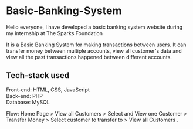 # Basic-Banking-System
Hello everyone, I have developed a basic banking system website during my internship at The Sparks Foundation

It is a Basic Banking System for making transactions between users. It can transfer money between multiple accounts, view all customer's data and view all the past transactions happened between different accounts.

## Tech-stack used
Front-end: HTML, CSS, JavaScript  
Back-end: PHP  
Database: MySQL  

Flow: Home Page > View all Customers > Select and View one Customer > Transfer Money > Select customer to transfer to > View all Customers .

